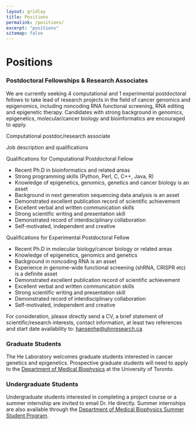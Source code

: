 ```yaml
---
layout: gridlay
title: Positions
permalink: /positions/
excerpt: "positions"
sitemap: false
---
```


# Positions

### Postdoctoral Fellowships & Research Associates
We are currently seeking 4 computational and 1 experimental postdoctoral fellows to take lead of research projects in the field of cancer genomics and epigenomics, including noncoding RNA functional screening, RNA editing and epigenetic therapy. Candidates with strong background in genomics, epigenetics, molecular/cancer biology and bioinformatics are encouraged to apply.

Computational postdoc/research associate

Job description and qualifications

Qualifications for Computational Postdoctoral Fellow

* Recent Ph.D in bioinformatics and related areas
* Strong programming skills (Python, Perl, C, C++, Java, R)
* Knowledge of epigenetics, genomics, genetics and cancer biology is an asset
* Background in next generation sequencing data analysis is an asset
* Demonstrated excellent publication record of scientific achievement
* Excellent verbal and written communication skills
* Strong scientific writing and presentation skill
* Demonstrated record of interdisciplinary collaboration
* Self-motivated, independent and creative


Qualifications for Experimental Postdoctoral Fellow

* Recent Ph.D in molecular biology/cancer biology or related areas
* Knowledge of epigenetics, genomics and genetics
* Background in noncoding RNA is an asset
* Experience in genome-wide functional screening (shRNA, CRISPR etc) is a definite asset
* Demonstrated excellent publication record of scientific achievement
* Excellent verbal and written communication skills
* Strong scientific writing and presentation skill
* Demonstrated record of interdisciplinary collaboration
* Self-motivated, independent and creative


For consideration, please directly send a CV, a brief statement of scientific/research interests, contact information, at least two references and start date availability to: hansenhe@uhnresearch.ca

### Graduate Students
The He Laboratory welcomes graduate students interested in cancer genetics and epigenetics. Prospective graduate students will need to apply to the [Department of Medical Biophysics](https://medbio.utoronto.ca/medical-biophysics) at the University of Toronto.

### Undergraduate Students
Undergraduate students interested in completing a project course or a summer internship are invited to email Dr. He directly. Summer internships are also available through the [Department of Medical Biophysics Summer Student Program](https://medbio.utoronto.ca/summer-student-program-overview).
